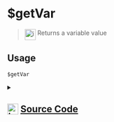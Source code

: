 # $getVar
> <img align="top" src="https://upload.wikimedia.org/wikipedia/commons/thumb/e/e4/Infobox_info_icon.svg/160px-Infobox_info_icon.svg.png?20150409153300" alt="image" width="25" height="auto"> Returns a variable value
## Usage
```
$getVar
```
<details>
<summary>
    
## <img align="top" src="https://cdn4.iconfinder.com/data/icons/iconsimple-logotypes/512/github-512.png" alt="image" width="25" height="auto">  [Source Code](https://github.com/tryforge/ForgeScript-V2/blob/main/src/native/getVar.ts)
    
</summary>
    
```ts
import { ArgType, NativeFunction, Return } from "forgescript";
import { ForgeQuickDB } from "..";

export default new NativeFunction({
    name: "$getVar",
    description: "Returns a variable value",
    unwrap: true,
    args: [
        {
            name: "type",
            description: "The type of the var, eg server, user, role, etc, up to you.",
            rest: false,
            type: ArgType.String,
            required: true
        },
        {
            name: "id",
            description: "the identifier for the variable",
            rest: false,
            type: ArgType.String,
            required: true
        },
        {
            name: "default value",
            description: "The default value to use",
            rest: false,
            type: ArgType.String
        }
    ],
    async execute(ctx, [ type, id, def ]) {
        const data = await ForgeQuickDB.get(type, id)
        return Return.success(data?.value ?? def)
    },
})
```
    
</details>